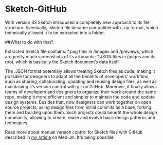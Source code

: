 # Sketch-GitHub

With version 43 Sketch introduced a completely new approach to its file structure. Eventually, .sketch file became compatible with .zip format, which technically allowed it to be extracted into a folder.

##What to do with that?

Extracted Sketch file contains:
*.png files in /images and /previews, which are pretty much screenshots of its artboards;
*.JSON files in /pages and its root, which is basically the Sketch document’s data itself.

The .JSON format potentialy allows treating Sketch files as code, making it possible for designers to adapt all the benefits of developers’ workflow, such as sharing, collaborating, updating and reusing design files, as well as maintaining it’s version control with git on GitHub.
Moreover, it finally allows teams of developers and designers to organize their work around the same repo, making it more efficient and simpler to maintain the code and update design systems.
Besides that, now designers can work together on open source projects, using design files from initial commits as a base, forking them and building upon them. Such projects could benefit the whole design community, allowing to create, reuse and evolve basic design patterns and techniques.

Read more about manual version control for Sketch files with GitHub described in [my article](https://medium.com/@zhurankov/workflows-manual-version-control-for-sketch-files-with-github-df8e04f1571c)
on Medium. It's being possible 
